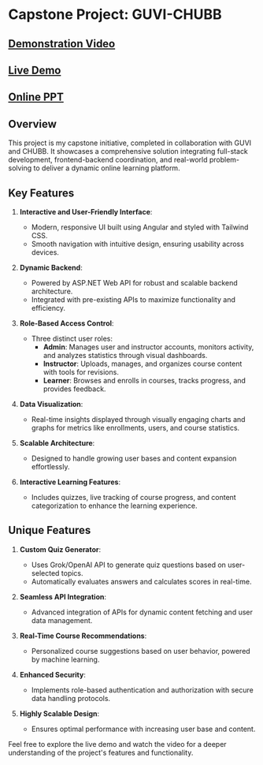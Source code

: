 # Capstone Project: GUVI-CHUBB

## [Demonstration Video](https://drive.google.com/file/d/1cnibnmVzwx6bAHfM9HsM9_Xe2-SHJXFY/view?usp=sharing)
## [Live Demo](https://capstone-frontend-mu.vercel.app/)
## [Online PPT](https://gamma.app/docs/GUVI-CHUBB-A-Online-Learning-Platform-for-Skill-Development-yok0fh3mdxs95jw)

## Overview
This project is my capstone initiative, completed in collaboration with GUVI and CHUBB. It showcases a comprehensive solution integrating full-stack development, frontend-backend coordination, and real-world problem-solving to deliver a dynamic online learning platform.

## Key Features
1. **Interactive and User-Friendly Interface**:
   - Modern, responsive UI built using Angular and styled with Tailwind CSS.
   - Smooth navigation with intuitive design, ensuring usability across devices.

2. **Dynamic Backend**:
   - Powered by ASP.NET Web API for robust and scalable backend architecture.
   - Integrated with pre-existing APIs to maximize functionality and efficiency.

3. **Role-Based Access Control**:
   - Three distinct user roles:
     - **Admin**: Manages user and instructor accounts, monitors activity, and analyzes statistics through visual dashboards.
     - **Instructor**: Uploads, manages, and organizes course content with tools for revisions.
     - **Learner**: Browses and enrolls in courses, tracks progress, and provides feedback.

4. **Data Visualization**:
   - Real-time insights displayed through visually engaging charts and graphs for metrics like enrollments, users, and course statistics.

5. **Scalable Architecture**:
   - Designed to handle growing user bases and content expansion effortlessly.

6. **Interactive Learning Features**:
   - Includes quizzes, live tracking of course progress, and content categorization to enhance the learning experience.

## Unique Features
1. **Custom Quiz Generator**:
   - Uses Grok/OpenAI API to generate quiz questions based on user-selected topics.
   - Automatically evaluates answers and calculates scores in real-time.

2. **Seamless API Integration**:
   - Advanced integration of APIs for dynamic content fetching and user data management.

3. **Real-Time Course Recommendations**:
   - Personalized course suggestions based on user behavior, powered by machine learning.

4. **Enhanced Security**:
   - Implements role-based authentication and authorization with secure data handling protocols.

5. **Highly Scalable Design**:
   - Ensures optimal performance with increasing user base and content.
 


Feel free to explore the live demo and watch the video for a deeper understanding of the project's features and functionality.
